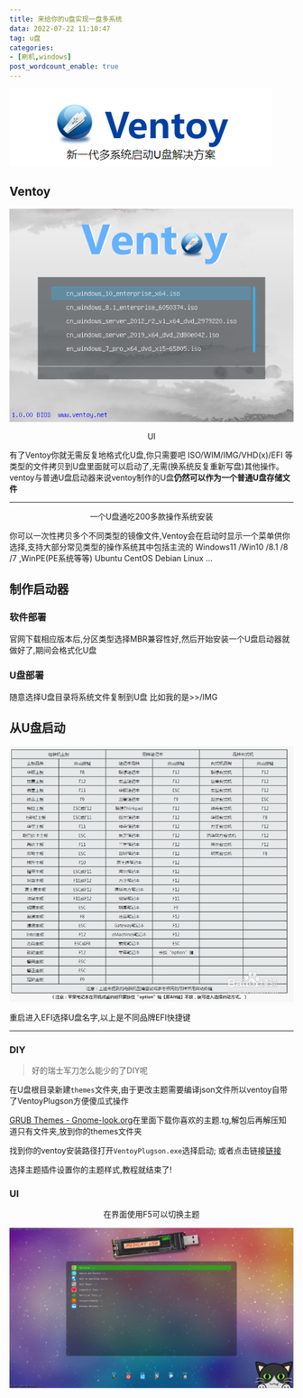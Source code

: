 ```yaml
---
title: 来给你的u盘实现一盘多系统
data: 2022-07-22 11:10:47
tag: u盘
categories:
- [刷机,windows]
post_wordcount_enable: true
---
```


![ventoy](/images/ventoy-logo.png)*<!-- more -->*

## Ventoy

![界面](/images/ventoy-menu.png)

<center>UI</centry>
</center>

有了Ventoy你就无需反复地格式化U盘,你只需要吧 ISO/WIM/IMG/VHD(x)/EFI 等类型的文件拷贝到U盘里面就可以启动了,无需(换系统反复重新写盘)其他操作。ventoy与普通U盘启动器来说ventoy制作的U盘**仍然可以作为一个普通U盘存储文件**

---

<center>一个U盘通吃200多款操作系统安装</center>

你可以一次性拷贝多个不同类型的镜像文件,Ventoy会在启动时显示一个菜单供你选择,支持大部分常见类型的操作系统其中包括主流的 Windows11 /Win10 /8.1 /8 /7 ,WinPE(PE系统等等) Ubuntu CentOS Debian Linux ...

## 制作启动器

### 软件部署

官网下载相应版本后,分区类型选择MBR兼容性好,然后开始安装一个U盘启动器就做好了,期间会格式化U盘

### U盘部署

随意选择U盘目录将系统文件复制到U盘 比如我的是>>/IMG

## 从U盘启动

![efi](/images/efi.jpg)

重启进入EFI选择U盘名字,以上是不同品牌EFI快捷键

---

### DIY

> 好的瑞士军刀怎么能少的了DIY呢

在U盘根目录新建`themes`文件夹,由于更改主题需要编译json文件所以ventoy自带了VentoyPlugson方便傻瓜式操作

[GRUB Themes - Gnome-look.org](https://www.gnome-look.org/browse?cat=109&ord=latest)在里面下载你喜欢的主题.tg,解包后再解压知道只有文件夹,放到你的themes文件夹

找到你的ventoy安装路径打开`VentoyPlugson.exe`选择启动; 或者点击链接[链接](http://127.0.0.1:24681/)

选择主题插件设置你的主题样式,教程就结束了!

### UI

<center>在界面使用F5可以切换主题</center>

![ventoy](/images/theme-ventoy.png)
